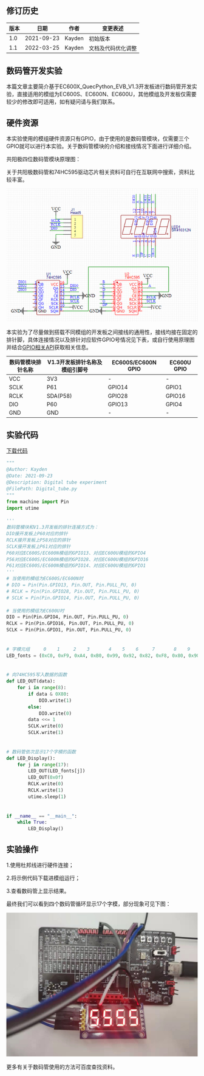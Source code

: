 ## 修订历史

| 版本 | 日期       | 作者   | 变更表述           |
| ---- | ---------- | ------ | ------------------ |
| 1.0  | 2021-09-23 | Kayden | 初始版本           |
| 1.1  | 2022-03-25 | Kayden | 文档及代码优化调整 |



## 数码管开发实验

本篇文章主要简介基于EC600X_QuecPython_EVB_V1.3开发板进行数码管开发实验，直接适用的模组为EC600S、EC600N、EC600U，其他模组及开发板仅需要较少的修改即可适用，如有疑问请与我们联系。

## 硬件资源

本实验使用的模组硬件资源只有GPIO，由于使用的是数码管模块，仅需要三个GPIO就可以进行本实验。关于数码管模块的介绍和接线情况下面进行详细介绍。

共阳极四位数码管模块原理图：

关于共阳极数码管和74HC595驱动芯片相关资料可自行在互联网中搜索，资料比较丰富。

![](media/Schematic_diagram_of_nixie_tube_module.png)

本实验为了尽量做到搭载不同模组的开发板之间接线的通用性，接线均接在固定的排针脚，具体连接情况以及排针对应软件GPIO号情况见下表，或自行使用原理图并结合[GPIO相关API](https://python.quectel.com/wiki/#/zh-cn/api/QuecPythonClasslib?id=pin)获取相关信息。

| 数码管模块排针名称 | V1.3开发板排针名称及模组引脚号 | EC600S/EC600N GPIO | EC600U GPIO |
| ------------------ | ------------------------------ | ------------------ | ----------- |
| VCC                | 3V3                            | -                  | -           |
| SCLK               | P61                            | GPIO14             | GPIO1       |
| RCLK               | SDA(P58)                       | GPIO28             | GPIO16      |
| DIO                | P60                            | GPIO13             | GPIO4       |
| GND                | GND                            | -                  | -           |

## 实验代码

 <a href="code/Digital_tube.py" target="_blank">下载代码</a>

```python
"""
@Author: Kayden
@Date: 2021-09-23
@Description: Digital tube experiment
@FilePath: Digital_tube.py
"""
from machine import Pin
import utime

'''
数码管模块和V1.3开发板的排针连接方式为：
DIO接开发板上P60对应的排针
RCLK接开发板上P58对应的排针
SCLK接开发板上P61对应的排针
P60对应EC600S/EC600N模组的GPIO13、对应EC600U模组的GPIO4
P56对应EC600S/EC600N模组的GPIO28、对应EC600U模组的GPIO16
P61对应EC600S/EC600N模组的GPIO14、对应EC600U模组的GPIO1
'''
# 当使用的模组为EC600S/EC600N时
# DIO = Pin(Pin.GPIO13, Pin.OUT, Pin.PULL_PU, 0)
# RCLK = Pin(Pin.GPIO28, Pin.OUT, Pin.PULL_PU, 0)
# SCLK = Pin(Pin.GPIO14, Pin.OUT, Pin.PULL_PU, 0)

# 当使用的模组为EC600U时
DIO = Pin(Pin.GPIO4, Pin.OUT, Pin.PULL_PU, 0)
RCLK = Pin(Pin.GPIO16, Pin.OUT, Pin.PULL_PU, 0)
SCLK = Pin(Pin.GPIO1, Pin.OUT, Pin.PULL_PU, 0)


# 字模元组     0 	1	  2	   3	   4	5	 6	   7	   8	9	  A	   b	   C    d	  E      F     -
LED_fonts = (0xC0, 0xF9, 0xA4, 0xB0, 0x99, 0x92, 0x82, 0xF8, 0x80, 0x90, 0x88, 0x83, 0xC6, 0xA1, 0x86, 0x8E, 0xBF)


# 向74HC595写入数据的函数
def LED_OUT(data):
    for i in range(8):
        if data & 0X80:
            DIO.write(1)
        else:
            DIO.write(0)
        data <<= 1
        SCLK.write(0)
        SCLK.write(1)


# 数码管依次显示17个字模的函数
def LED_Display():
    for j in range(17):
        LED_OUT(LED_fonts[j])
        LED_OUT(0x0f)
        RCLK.write(0)
        RCLK.write(1)
        utime.sleep(1)


if __name__ == "__main__":
    while True:
        LED_Display()

```

## 实验操作

1.使用杜邦线进行硬件连接；

2.将示例代码下载进模组运行；

3.查看数码管上显示结果。

最终我们可以看到四个数码管循环显示17个字模，部分现象可见下图：

![](media/Digital_tube_experiment_phenomenon.png)

更多有关于数码管使用的方法可百度查找资料。

